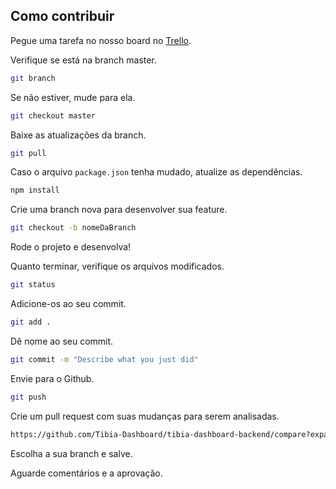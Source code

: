 ## Como contribuir

Pegue uma tarefa no nosso board no [Trello](https://trello.com/c/wpgI3g1U/8-clonar-e-rodar-projeto-localmente).

Verifique se está na branch master.

```bash
git branch
```

Se não estiver, mude para ela.

```bash
git checkout master
```

Baixe as atualizações da branch.

```bash
git pull
```

Caso o arquivo `package.json` tenha mudado, atualize as dependências.

```bash
npm install
```

Crie uma branch nova para desenvolver sua feature.

```bash
git checkout -b nomeDaBranch
```

Rode o projeto e desenvolva!

Quanto terminar, verifique os arquivos modificados.

```bash
git status
```

Adicione-os ao seu commit.

```bash
git add .
```

Dê nome ao seu commit.

```bash
git commit -m "Describe what you just did"
```

Envie para o Github.

```bash
git push
```

Crie um pull request com suas mudanças para serem analisadas.

```bash
https://github.com/Tibia-Dashboard/tibia-dashboard-backend/compare?expand=1
```

Escolha a sua branch e salve.

Aguarde comentários e a aprovação.